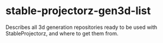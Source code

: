 # stable-projectorz-gen3d-list
Describes all 3d generation repositories ready to be used with StableProjectorz, and where to get them from.
